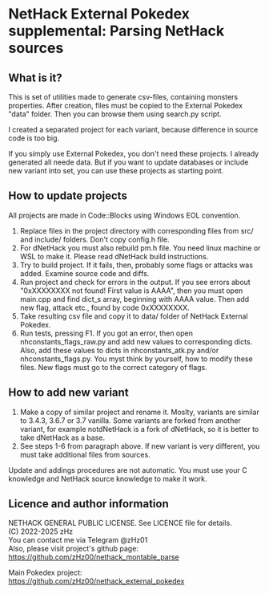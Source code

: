 # NetHack External Pokedex supplemental: Parsing NetHack sources

## What is it?

This is set of utilities made to generate csv-files, containing monsters properties. After creation, files must be copied to the External Pokedex "data" folder. Then you can browse them using search.py script.

I created a separated project for each variant, because difference in source code is too big.

If you simply use External Pokedex, you don't need these projects. I already generated all neede data. But if you want to update databases or include new variant into set, you can use these projects as starting point.

## How to update projects

All projects are made in Code::Blocks using Windows EOL convention.

1. Replace files in the project directory with corresponding files from src/ and include/ folders. Don't copy config.h file.  
2. For dNetHack you must also rebuild pm.h file. You need linux machine or WSL to make it. Please read dNetHack build instructions.  
3. Try to build project. If it fails, then, probably some flags or attacks was added. Examine source code and diffs.  
4. Run project and check for errors in the output. If you see errors about "0xXXXXXXXX not found! First value is AAAA", then you must open main.cpp and find dict_s array, beginning with AAAA value. Then add new flag, attack etc., found by code 0xXXXXXXXX.  
5. Take resulting csv file and copy it to data/ folder of NetHack External Pokedex.  
6. Run tests, pressing F1. If you got an error, then open nhconstants_flags_raw.py and add new values to corresponding dicts. Also, add these values to dicts in nhconstants_atk.py and/or nhconstants_flags.py. You myst think by yourself, how to modify these files. New flags must go to the correct category of flags.

## How to add new variant

1. Make a copy of similar project and rename it. Moslty, variants are similar to 3.4.3, 3.6.7 or 3.7 vanilla. Some variants are forked from another variant, for example notdNetHack is a fork of dNetHack, so it is better to take dNetHack as a base.  
2. See steps 1-6 from paragraph above. If new variant is very different, you must take additional files from sources.

Update and addings procedures are not automatic. You must use your C knowledge and NetHack source knowledge to make it work.

## Licence and author information

NETHACK GENERAL PUBLIC LICENSE. See LICENCE file for details.  
(C) 2022-2025 zHz  
You can contact me via Telegram @zHz01  
Also, please visit project's github page:  
https://github.com/zHz00/nethack_montable_parse

Main Pokedex project:  
https://github.com/zHz00/nethack_external_pokedex